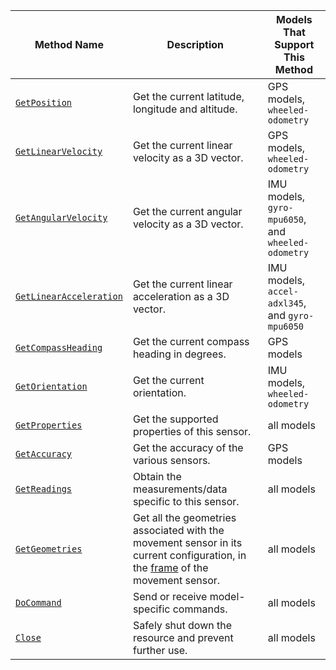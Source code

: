 <!-- prettier-ignore -->
Method Name | Description | Models That Support This Method
----------- | ----------- | -------------------------------
[`GetPosition`](/components/movement-sensor/#getposition) | Get the current latitude, longitude and altitude. | GPS models, `wheeled-odometry`
[`GetLinearVelocity`](/components/movement-sensor/#getlinearvelocity) | Get the current linear velocity as a 3D vector. | GPS models, `wheeled-odometry`
[`GetAngularVelocity`](/components/movement-sensor/#getangularvelocity) | Get the current angular velocity as a 3D vector. | IMU models, `gyro-mpu6050`, and `wheeled-odometry`
[`GetLinearAcceleration`](/components/movement-sensor/#getlinearacceleration) | Get the current linear acceleration as a 3D vector. | IMU models,  `accel-adxl345`, and `gyro-mpu6050`
[`GetCompassHeading`](/components/movement-sensor/#getcompassheading) | Get the current compass heading in degrees. | GPS models
[`GetOrientation`](/components/movement-sensor/#getorientation) | Get the current orientation. | IMU models, `wheeled-odometry`
[`GetProperties`](/components/movement-sensor/#getproperties) | Get the supported properties of this sensor. | all models
[`GetAccuracy`](/components/movement-sensor/#getaccuracy) | Get the accuracy of the various sensors. | GPS models
[`GetReadings`](/components/movement-sensor/#getreadings) | Obtain the measurements/data specific to this sensor. | all models
[`GetGeometries`](/components/movement-sensor/#getgeometries) | Get all the geometries associated with the movement sensor in its current configuration, in the [frame](/mobility/frame-system/) of the movement sensor. | all models
[`DoCommand`](/components/movement-sensor/#docommand) | Send or receive model-specific commands. | all models
[`Close`](/components/movement-sensor/#close) | Safely shut down the resource and prevent further use. | all models
